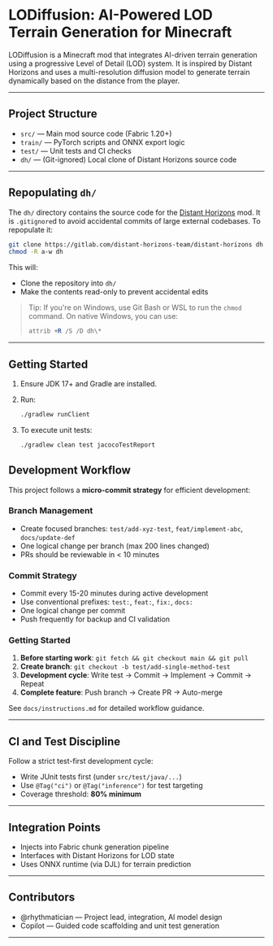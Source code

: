 # LODiffusion: AI-Powered LOD Terrain Generation for Minecraft

LODiffusion is a Minecraft mod that integrates AI-driven terrain generation using a progressive Level of Detail (LOD) system. It is inspired by Distant Horizons and uses a multi-resolution diffusion model to generate terrain dynamically based on the distance from the player.

---

## Project Structure

* `src/` — Main mod source code (Fabric 1.20+)
* `train/` — PyTorch scripts and ONNX export logic
* `test/` — Unit tests and CI checks
* `dh/` — (Git-ignored) Local clone of Distant Horizons source code

---

## Repopulating `dh/`

The `dh/` directory contains the source code for the [Distant Horizons](https://gitlab.com/distant-horizons-team/distant-horizons) mod. It is `.gitignore`d to avoid accidental commits of large external codebases. To repopulate it:

```bash
git clone https://gitlab.com/distant-horizons-team/distant-horizons dh
chmod -R a-w dh
```

This will:

* Clone the repository into `dh/`
* Make the contents read-only to prevent accidental edits

> Tip: If you're on Windows, use Git Bash or WSL to run the `chmod` command. On native Windows, you can use:
>
> ```powershell
> attrib +R /S /D dh\*
> ```

---

## Getting Started

1. Ensure JDK 17+ and Gradle are installed.
2. Run:

   ```bash
   ./gradlew runClient
   ```
3. To execute unit tests:

   ```bash
   ./gradlew clean test jacocoTestReport
   ```

## Development Workflow

This project follows a **micro-commit strategy** for efficient development:

### Branch Management
- Create focused branches: `test/add-xyz-test`, `feat/implement-abc`, `docs/update-def`
- One logical change per branch (max 200 lines changed)
- PRs should be reviewable in < 10 minutes

### Commit Strategy  
- Commit every 15-20 minutes during active development
- Use conventional prefixes: `test:`, `feat:`, `fix:`, `docs:`
- One logical change per commit
- Push frequently for backup and CI validation

### Getting Started
1. **Before starting work**: `git fetch && git checkout main && git pull`
2. **Create branch**: `git checkout -b test/add-single-method-test`
3. **Development cycle**: Write test → Commit → Implement → Commit → Repeat
4. **Complete feature**: Push branch → Create PR → Auto-merge

See `docs/instructions.md` for detailed workflow guidance.

---

## CI and Test Discipline

Follow a strict test-first development cycle:

* Write JUnit tests first (under `src/test/java/...`)
* Use `@Tag("ci")` or `@Tag("inference")` for test targeting
* Coverage threshold: **80% minimum**

---

## Integration Points

* Injects into Fabric chunk generation pipeline
* Interfaces with Distant Horizons for LOD state
* Uses ONNX runtime (via DJL) for terrain prediction

---

## Contributors

* @rhythmatician — Project lead, integration, AI model design
* Copilot — Guided code scaffolding and unit test generation

---
